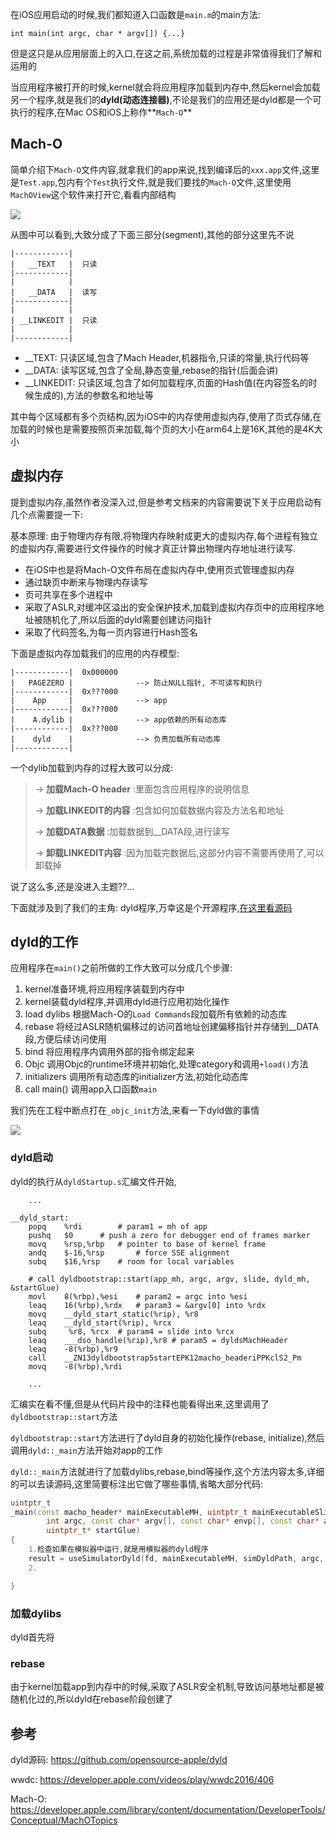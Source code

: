 在iOS应用启动的时候,我们都知道入口函数是`main.m`的main方法:

`int main(int argc, char * argv[]) {...}`

但是这只是从应用层面上的入口,在这之前,系统加载的过程是非常值得我们了解和运用的



当应用程序被打开的时候,kernel就会将应用程序加载到内存中,然后kernel会加载另一个程序,就是我们的**dyld(动态连接器)**,不论是我们的应用还是dyld都是一个可执行的程序,在Mac OS和iOS上称作**`Mach-O`**



## Mach-O

简单介绍下`Mach-O`文件内容,就拿我们的app来说,找到编译后的`xxx.app`文件,这里是`Test.app`,包内有个`Test`执行文件,就是我们要找的`Mach-O`文件,这里使用`MachOView`这个软件来打开它,看看内部结构

![](../images/mach-o.png)


从图中可以看到,大致分成了下面三部分(segment),其他的部分这里先不说

```
|------------|
|   __TEXT   |  只读
|------------|		  
| 		  	 |
|   __DATA   |	读写
|------------|
|	    	 |
| __LINKEDIT |	只读
|		     |
|------------|
```


- __TEXT: 只读区域,包含了Mach Header,机器指令,只读的常量,执行代码等
- __DATA: 读写区域,包含了全局,静态变量,rebase的指针(后面会讲)
- __LINKEDIT: 只读区域,包含了如何加载程序,页面的Hash值(在内容签名的时候生成的),方法的参数名和地址等


其中每个区域都有多个页结构,因为iOS中的内存使用虚拟内存,使用了页式存储,在加载的时候也是需要按照页来加载,每个页的大小在arm64上是16K,其他的是4K大小


## 虚拟内存

提到虚拟内存,虽然作者没深入过,但是参考文档来的内容需要说下关于应用启动有几个点需要提一下:

基本原理: 由于物理内存有限,将物理内存映射成更大的虚拟内存,每个进程有独立的虚拟内存,需要进行文件操作的时候才真正计算出物理内存地址进行读写.

- 在iOS中也是将Mach-O文件布局在虚拟内存中,使用页式管理虚拟内存
- 通过缺页中断来与物理内存读写
- 页可共享在多个进程中
- 采取了ASLR,对缓冲区溢出的安全保护技术,加载到虚拟内存页中的应用程序地址被随机化了,所以后面的dyld需要创建访问指针
- 采取了代码签名,为每一页内容进行Hash签名


下面是虚拟内存加载我们的应用的内存模型:

```
|------------|	0x000000			
|   PAGEZERO |				--> 防止NULL指针, 不可读写和执行
|------------|	0x???000	  
| 	 App	 |				--> app
|------------|  0x???000	  
|	 A.dylib |				--> app依赖的所有动态库
|------------|  0x???000	  
|	 dyld    |				--> 负责加载所有动态库
|------------|
```

一个dylib加载到内存的过程大致可以分成:

> -> **加载Mach-O header**  		:里面包含应用程序的说明信息
> 
> -> **加载LINKEDIT的内容** 			:包含如何加载数据内容及方法名和地址
> 
> -> **加载DATA数据**				:加载数据到__DATA段,进行读写
> 
> -> **卸载LINKEDIT内容**	:因为加载完数据后,这部分内容不需要再使用了,可以卸载掉


说了这么多,还是没进入主题??...
 
下面就涉及到了我们的主角: dyld程序,万幸这是个开源程序,[在这里看源码](https://github.com/opensource-apple/dyld)

## dyld的工作

应用程序在`main()`之前所做的工作大致可以分成几个步骤:

1. kernel准备环境,将应用程序装载到内存中
2. kernel装载dyld程序,并调用dyld进行应用初始化操作
3. load dylibs 根据Mach-O的`Load Commands`段加载所有依赖的动态库
4. rebase 将经过ASLR随机偏移过的访问首地址创建偏移指针并存储到__DATA段,方便后续访问使用
5. bind 将应用程序内调用外部的指令绑定起来
6. Objc 调用Objc的runtime环境并初始化,处理category和调用`+load()`方法
7. initializers 调用所有动态库的initializer方法,初始化动态库
8. call main() 调用app入口函数`main`

我们先在工程中断点打在`_objc_init`方法,来看一下dyld做的事情

![](../images/objc_init_call_stack.png)

### dyld启动

dyld的执行从`dyldStartup.s`汇编文件开始,

```
	...
	
__dyld_start:
	popq	%rdi		# param1 = mh of app
	pushq	$0		# push a zero for debugger end of frames marker
	movq	%rsp,%rbp	# pointer to base of kernel frame
	andq    $-16,%rsp       # force SSE alignment
	subq	$16,%rsp	# room for local variables
	
	# call dyldbootstrap::start(app_mh, argc, argv, slide, dyld_mh, &startGlue)
	movl	8(%rbp),%esi	# param2 = argc into %esi
	leaq	16(%rbp),%rdx	# param3 = &argv[0] into %rdx
	movq	__dyld_start_static(%rip), %r8
	leaq	__dyld_start(%rip), %rcx
	subq	 %r8, %rcx	# param4 = slide into %rcx
	leaq	___dso_handle(%rip),%r8 # param5 = dyldsMachHeader
	leaq	-8(%rbp),%r9
	call	__ZN13dyldbootstrap5startEPK12macho_headeriPPKclS2_Pm
	movq	-8(%rbp),%rdi
	
	...
```


汇编实在看不懂,但是从代码片段中的注释也能看得出来,这里调用了`dyldbootstrap::start`方法

`dyldbootstrap::start`方法进行了dyld自身的初始化操作(rebase, initialize),然后调用`dyld::_main`方法开始对app的工作

`dyld::_main`方法就进行了加载dylibs,rebase,bind等操作,这个方法内容太多,详细的可以去读源码,这里简要标注出它做了哪些事情,省略大部分代码:

```c++
uintptr_t
_main(const macho_header* mainExecutableMH, uintptr_t mainExecutableSlide, 
		int argc, const char* argv[], const char* envp[], const char* apple[], 
		uintptr_t* startGlue)
{
	1.检查如果在模拟器中运行,就是用模拟器的dyld程序
	result = useSimulatorDyld(fd, mainExecutableMH, simDyldPath, argc, argv, envp, apple, startGlue);
	2.

}
```

### 加载dylibs

dyld首先将

### rebase

由于kernel加载app到内存中的时候,采取了ASLR安全机制,导致访问基地址都是被随机化过的,所以dyld在rebase阶段创建了






## 参考

dyld源码: https://github.com/opensource-apple/dyld

wwdc: https://developer.apple.com/videos/play/wwdc2016/406

Mach-O: https://developer.apple.com/library/content/documentation/DeveloperTools/Conceptual/MachOTopics

